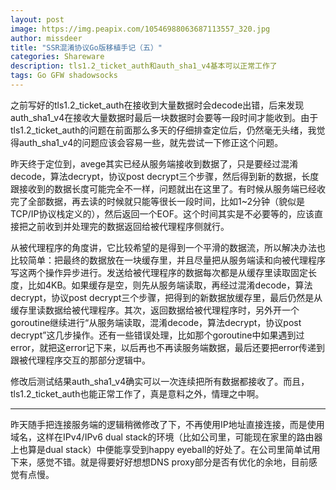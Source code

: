 ```yaml
---
layout: post
image: https://img.peapix.com/10546988063687113557_320.jpg
author: missdeer
title: "SSR混淆协议Go版移植手记（五）"
categories: Shareware
description: tls1.2_ticket_auth和auth_sha1_v4基本可以正常工作了
tags: Go GFW shadowsocks 
---
```


之前写好的tls1.2_ticket_auth在接收到大量数据时会decode出错，后来发现auth_sha1_v4在接收大量数据时最后一块数据时会要等一段时间才能收到。由于tls1.2_ticket_auth的问题在前面那么多天的仔细排查定位后，仍然毫无头绪，我觉得auth_sha1_v4的问题应该会容易一些，就先尝试一下修正这个问题。

昨天终于定位到，avege其实已经从服务端接收到数据了，只是要经过混淆decode，算法decrypt，协议post decrypt三个步骤，然后得到新的数据，长度跟接收到的数据长度可能完全不一样，问题就出在这里了。有时候从服务端已经收完了全部数据，再去读的时候就只能等很长一段时间，比如1~2分钟（貌似是TCP/IP协议栈定义的），然后返回一个EOF。这个时间其实是不必要等的，应该直接把之前收到并处理完的数据返回给被代理程序侧就行。

从被代理程序的角度讲，它比较希望的是得到一个平滑的数据流，所以解决办法也比较简单：把最终的数据放在一块缓存里，并且尽量把从服务端读和向被代理程序写这两个操作异步进行。发送给被代理程序的数据每次都是从缓存里读取固定长度，比如4KB。如果缓存是空，则先从服务端读取，再经过混淆decode，算法decrypt，协议post decrypt三个步骤，把得到的新数据放缓存里，最后仍然是从缓存里读数据给被代理程序。其次，返回数据给被代理程序时，另外开一个goroutine继续进行“从服务端读取，混淆decode，算法decrypt，协议post decrypt”这几步操作。还有一些错误处理，比如那个goroutine中如果遇到过error，就把这error记下来，以后再也不再读服务端数据，最后还要把error传递到跟被代理程序交互的那部分逻辑中。

修改后测试结果auth_sha1_v4确实可以一次连续把所有数据都接收了。而且，tls1.2_ticket_auth也能正常工作了，真是意料之外，情理之中啊。

----

昨天随手把连接服务端的逻辑稍微修改了下，不再使用IP地址直接连接，而是使用域名，这样在IPv4/IPv6 dual stack的环境（比如公司里，可能现在家里的路由器上也算是dual stack）中便能享受到happy eyeball的好处了。在公司里简单试用下来，感觉不错。就是得要好好想想DNS proxy部分是否有优化的余地，目前感觉有点慢。